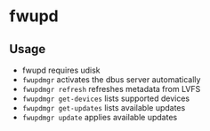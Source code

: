 fwupd
=====

## Usage

- fwupd requires udisk
- `fwupdmgr` activates the dbus server automatically
- `fwupdmgr refresh` refreshes metadata from LVFS
- `fwupdmgr get-devices` lists supported devices
- `fwupdmgr get-updates` lists available updates
- `fwupdmgr update` applies available updates
